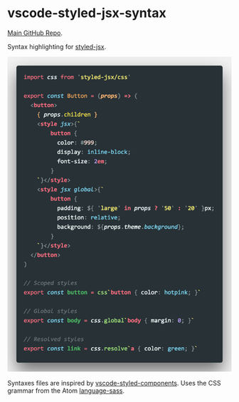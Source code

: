 # vscode-styled-jsx-syntax

[Main GitHub Repo](https://github.com/Divlo/vscode-styled-jsx/).

Syntax highlighting for [styled-jsx](https://github.com/zeit/styled-jsx).

<img src="https://raw.githubusercontent.com/Divlo/vscode-styled-jsx/master/.github/images/syntax-highlight.png" width="550"/>

Syntaxes files are inspired by [vscode-styled-components](https://github.com/styled-components/vscode-styled-components.git).
Uses the CSS grammar from the Atom [language-sass](https://github.com/atom/language-sass/).
